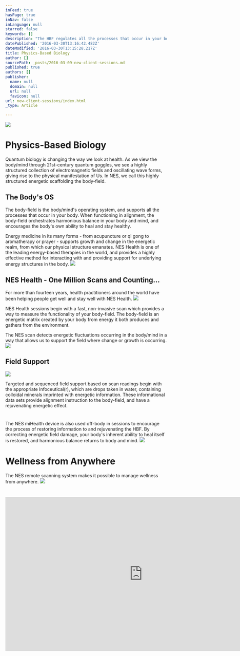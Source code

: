 ```yaml
---
inFeed: true
hasPage: true
inNav: false
inLanguage: null
starred: false
keywords: []
description: "The HBF regulates all the processes that occur in your body, and can be\_damaged by all\_manner of trauma, stress, toxins, injury, infections, and\_radiation exposure. When functioning correctly, the Human body-field\_orchestrates harmonious balance\_in your body and mind, and encourages the\_body’s own ability to heal and stay\_healthy. When distortions in this\_energetic field occur, the information\_pathways break down, the mind and\_body become tired, and health becomes\_compromised."
datePublished: '2016-03-30T13:16:42.482Z'
dateModified: '2016-03-30T13:15:28.217Z'
title: Physics-Based Biology
author: []
sourcePath: _posts/2016-03-09-new-client-sessions.md
published: true
authors: []
publisher:
  name: null
  domain: null
  url: null
  favicon: null
url: new-client-sessions/index.html
_type: Article

---
```

![](https://the-grid-user-content.s3-us-west-2.amazonaws.com/113dd024-8451-4878-9152-f2d7f4ddc644.jpg)

# Physics-Based Biology

Quantum biology is changing the way we look at health. As we view the body/mind through 21st-century quantum goggles, we see a highly structured collection of electromagnetic fields and oscillating wave forms, giving rise to the physical manifestation of Us. In NES, we call this highly structured energetic scaffolding the body-field.

## The Body's OS

The body-field is the body/mind's operating system, and supports all the processes that occur in your body. When functioning in alignment, the body-field orchestrates harmonious balance in your body and mind, and encourages the body's own ability to heal and stay healthy.

Energy medicine in its many forms - from acupuncture or qi gong to aromatherapy or prayer - supports growth and change in the energetic realm, from which our physical structure emanates. NES Health is one of the leading energy-based therapies in the world, and  provides a highly effective method for interacting with and providing support for underlying energy structures in the body.
![](https://s3-us-west-2.amazonaws.com/the-grid-img/p/233c441b0dded7046f82d8107253716bb88deb47.jpg)

## NES Health - One Million Scans and Counting...

For more than fourteen
years, health practitioners around the world have been helping people get well
and stay well with NES Health.  ![](https://imgflo.herokuapp.com/graph/vahj1ThiexotieMo/5ecb2b4fcba182636cb2759f84d84a9c/passthrough.jpg?height=373&input=https%3A%2F%2Fs3-us-west-2.amazonaws.com%2Fthe-grid-img%2Fp%2F1a92e9b0b05cb818778c539d12b46c54d03b44ed.jpg&width=444)

NES Health sessions
begin with a fast, non-invasive scan which provides a way to measure the
functionality of your body-field. The body-field is an energetic matrix created
by your body from energy it both produces and gathers from the
environment.

The NES scan detects
energetic fluctuations occurring in the body/mind in a way that allows us to
support the field where change or growth is occurring.
![](https://the-grid-user-content.s3-us-west-2.amazonaws.com/32d40b7e-046b-4a53-81b6-0b0185189881.jpg)

## Field Support
![](https://the-grid-user-content.s3-us-west-2.amazonaws.com/d74d7546-4d8c-4bcd-a359-af295ca9803c.jpg)

Targeted and sequenced
field support based on scan readings begin with the appropriate Infoceutical(r),
which are drops taken in water, containing colloidal minerals
imprinted with  energetic information. These informational data sets provide alignment
instruction to the body-field, and have a rejuvenating energetic effect.

# 

The NES miHealth device is also used off-body in sessions to encourage the process of  restoring information to and rejuvenating the HBF. By correcting energetic field damage, your body's inherent ability to heal itself is restored, and harmonious balance returns to body and mind.
![](https://s3-us-west-2.amazonaws.com/the-grid-img/p/e772c7074a6b97d550cdff0b526453a9843ecdd5.jpg)

# Wellness from Anywhere

The NES remote scanning system makes it possible to manage wellness from anywhere. ![](https://s3-us-west-2.amazonaws.com/the-grid-img/p/f2372c4e2c1078fb38f55c037c4ccc0827fb4052.jpg)

# 

<iframe width="854" height="480" src="https://www.youtube.com/embed/gM6dRCpV0fI" frameborder="0" allowfullscreen="" style=""></iframe>